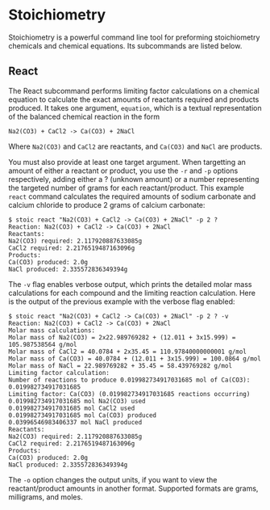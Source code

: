 #  Stoichiometry

Stoichiometry is a powerful command line tool for preforming stoichiometry
chemicals and chemical equations. Its subcommands are listed below.

## React

The React subcommand performs limiting factor calculations on a chemical
equation to calculate the exact amounts of reactants required and products
produced. It takes one argument, `equation`, which is a textual
representation of the balanced chemical reaction in the form
```
Na2(CO3) + CaCl2 -> Ca(CO3) + 2NaCl 
```
Where `Na2(CO3)` and `CaCl2` are reactants, and `Ca(CO3)` and `NaCl` are
products.

You must also provide at least one target argument. When targetting an
amount of either a reactant or product, you use the `-r` and `-p` options
respectively, adding either a ? (unknown amount) or a number representing
the targeted number of grams for each reactant/product. This example
`react` command calculates the required amounts of sodium carbonate and
calcium chloride to produce 2 grams of calcium carbonate:
```
$ stoic react "Na2(CO3) + CaCl2 -> Ca(CO3) + 2NaCl" -p 2 ?
Reaction: Na2(CO3) + CaCl2 -> Ca(CO3) + 2NaCl
Reactants:
Na2(CO3) required: 2.117920887633085g
CaCl2 required: 2.2176519487163096g
Products:
Ca(CO3) produced: 2.0g
NaCl produced: 2.335572836349394g
```

The `-v` flag enables verbose output, which prints the detailed molar mass
calculations for each compound and the limiting reaction calculation. Here
is the output of the previous example with the verbose flag enabled:
 
```
$ stoic react "Na2(CO3) + CaCl2 -> Ca(CO3) + 2NaCl" -p 2 ? -v
Reaction: Na2(CO3) + CaCl2 -> Ca(CO3) + 2NaCl
Molar mass calculations:
Molar mass of Na2(CO3) = 2x22.989769282 + (12.011 + 3x15.999) = 105.987538564 g/mol
Molar mass of CaCl2 = 40.0784 + 2x35.45 = 110.97840000000001 g/mol
Molar mass of Ca(CO3) = 40.0784 + (12.011 + 3x15.999) = 100.0864 g/mol
Molar mass of NaCl = 22.989769282 + 35.45 = 58.439769282 g/mol
Limiting factor calculation:
Number of reactions to produce 0.019982734917031685 mol of Ca(CO3): 0.019982734917031685
Limiting factor: Ca(CO3) (0.019982734917031685 reactions occurring)
0.019982734917031685 mol Na2(CO3) used
0.019982734917031685 mol CaCl2 used
0.019982734917031685 mol Ca(CO3) produced
0.03996546983406337 mol NaCl produced
Reactants:
Na2(CO3) required: 2.117920887633085g
CaCl2 required: 2.2176519487163096g
Products:
Ca(CO3) produced: 2.0g
NaCl produced: 2.335572836349394g
```

The `-o` option changes the output units, if you want to view the reactant/product
amounts in another format. Supported formats are grams, milligrams, and moles.
